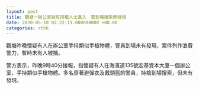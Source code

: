 ```yaml
---
layout: post
title: 觀塘一辦公室疑有持槍人士進入　警到場搜索無發現
date: 2020-05-10 02:22:11.000000000 +08:00
categories: rthk
---
```


觀塘昨晚懷疑有人在辦公室手持類似手槍物體，警員到場未有發現，案件列作浪費警力，暫時未有人被捕。

警方表示，昨晚9時40分接報，指懷疑有人在海濱道135號宏基資本大廈一個辦公室，手持類似手槍物體。多名穿著避彈衣及戴頭盔的警員，持槍到場搜索，但未有發現。
